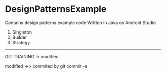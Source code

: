 # DesignPatternsExample
Contains design patterns example code
Written in Java on Android Studio


1. Singleton
2. Builder
3. Strategy

------------
GIT TRAINING
-> modified

modified ->> commited by git commit -a
